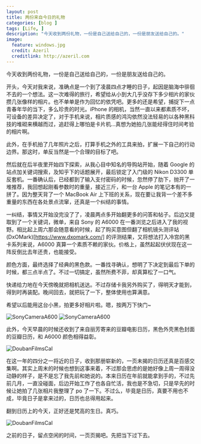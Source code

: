```yaml
---
layout: post
title: 两份来自今日的礼物
categories: [blog ]
tags: [Life, ]
description: "今天收到两份礼物，一份是自己送给自己的，一份是朋友送给自己的。"
image:
  feature: windows.jpg
  credit: Azeril
  creditlink: http://azeril.com
---
```


今天收到两份礼物，一份是自己送给自己的，一份是朋友送给自己的。

开头，今天对我来说，准确点是一个到了凌晨四点才睡的日子，起因是脑海中徘徊不去的一个想法。这一次难得的旅行，希望给从小到大几乎没存下多少相片的家伙攒几张像样的相片。也不单单是作为回忆的依凭吧。更多的还是希望，捕捉下一点青春年华的当下，多么珍贵的时光。iPhone 的相机，当然一直以来都素质不坏，可设备的差异决定了，对于手机来说，相片质感的鸿沟依然没法轻易的以各种黑科技的堆砌来横越而过，追赶得上哪怕是卡片机...真想为她拍几张能经得住时间考验的相片啊。

此外，在手机拍了几年照片之后，打算手机之外的工具来拍，扩展一下自己的行动边界。那这时，单反当然是一个合理的目标了吧。

然后就在后半夜里开始四下探索，从我心目中知名的导购站开始，随着 Google 的站点加关键词搜索，及知乎下的话题展开，最后锁定了入门级的 Nikon D3300 单反套机。一番确认后，已经都到了输入支付密码的时候，忽然停了肋下，抛开了一堆推荐，我回想起刚看参数时的重量，接近三斤，和一台 Apple 的笔记本有的一拼了。因为整天背了一个 MacBook Air 上下班的关系，现在要让我背一个差不多重量的东西在各处景点流窜，还真是一个纠结的事情。

一纠结，事情又开始没完没了了，凌晨两点多开始翻更多的问答和帖子。后边又提取到了一个关键词，微单，来自 Sony 的 A6000 在一番浏览之后进入了我的视野。相比起上周六那会随意看的时候，起了购买意图但翻了相机镜头测评站 (DxOMark)[https://www.dxomark.com/] 的评测结果，又将想法打入冷宫的黑卡系列来说，A6000 真算一个素质不赖的家伙。价格上，虽然起起伏伏现在这一阵反倒比去年还贵，也能接受。

颜色方面，最终选择了经典的黑色款。一番找寻确认，想明了下决定到最后下单的时候，都三点半点了。不过一切搞定，虽然所费不菲，却真算松了一口气。

快递给力地在今天傍晚就把相机送达。不过存储卡我另外购买了，得明天才能到，得到时再装配。晚间回去，就把玩了一下，整体使用也算满意。

希望以后能用这台小黑，拍更多好相片啦。嗯，按两万下快门~

![SonyCameraA600](http://dreamofbook.qiniudn.com/SonyCameraA600P1.jpg)
![SonyCameraA600](http://dreamofbook.qiniudn.com/SonyCameraA600P2.jpg)


此外，今天早晨的时候还收到了来自丽芳寄来的豆瓣电影日历，黑色外壳黑色封面的豆瓣日历，和 A6000 颜色相得益彰。

![DoubanFilmsCal](http://dreamofbook.qiniudn.com/DoubanFilmsCalP2.jpg)

在这一年的四分之一将近的日子，收到那册崭新的，一页未揭的日历还真是百感交集啊。其实上周末的时候也想到这事来着，不过那会思虑的是她好像上周一周得没动静的样子，是不是忘了我先前和她说的。本来日历在年前就能拿到手的，不过先前几月，一直没碰面，后边开始工作了也各自忙活，我也是不急切，只是早先的时候让她拍了几张相片我整理了 po 了一下。不过么，毕竟是日历，真要不用也不成，毕竟日子是拿来过的，日历也总得用起来。

翻到日历上的今天，正好还是梵高的生日。真巧。

![DoubanFilmsCal](http://dreamofbook.qiniudn.com/DoubanFilmsCalP1.jpg)

之前的日子，留点空闲的时间，一页页揭吧。先把当下过下去。


